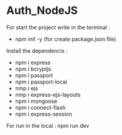 # Auth_NodeJS

For start the project write in the terminal :
- npm init -y (for create package.json file)

Install the dependencis :
- npm i express
- npm i bcryptjs
- npm i passport
- npm i passport-local
- nmp i ejs
- nmp i express-ejs-layouts
- npm i mongoose
- npm i connect-flash
- npm i express-session

For run in the local :
npm run dev
